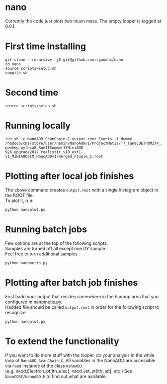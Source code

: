 # nano

Currently the code just plots two muon mass.
The empty looper is tagged at 0.0.1.

# First time installing

    git clone --recursive -j8 git@github.com:sgnoohc/nano
    cd nano
    source scripts/setup.sh
    compile.sh

# Second time

    source scripts/setup.sh

# Running locally

    run.sh -c NanoAOD_ScanChain.C output.root Events -1 dummy /hadoop/cms/store/user/namin/NanoAODv1/ProjectMetis/TT_TuneCUETP8M2T4_13TeV-powheg-pythia8_RunIISummer17MiniAOD-92X_upgrade2017_realistic_v10_ext1-v1_MINIAODSIM_NanoAODv1/merged_ntuple_1.root

# Plotting after local job finishes

The above command creates ```output.root``` with a single histogram object in the ROOT file.  
To plot it, run:

    python nanoplot.py

# Running batch jobs

Few options are at the top of the following scripts.  
Samples are turned off all except one DY sample.  
Feel free to turn additional samples.

    python nanometis.py

# Plotting after batch job finishes

First hadd your output that resides somewhere in the hadoop area that you configured in nanometis.py.  
Hadded file should be called ```output.root``` in order for the following script to recognize.

    python nanoplot.py

# To extend the functionality

If you want to do more stuff with the looper, do your analysis in the while loop of ```NanoAOD_ScanChain.C```.
All variables in the NanoAOD are accessible via ```naod``` instance of the class ```NanoAOD```.  
(e.g. naod.Electron_pt[ith_elec], naod.Jet_pt[ith_jet], etc.)
See ```NanoCORE/NanoAOD.h``` to find out what are available.
